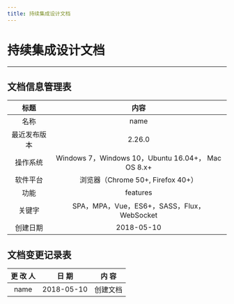 ```yaml
---
title: 持续集成设计文档
---
```


# 持续集成设计文档

----------

## 文档信息管理表

|      标题      |    内容                                                       |
| :------------: | :-----------------------------------------------------------:|
| 名称           |  name                                      |
| 最近发布版本    |  2.26.0                                                    |
| 操作系统       |  Windows 7，Windows 10，Ubuntu 16.04+， Mac OS 8.x+           |
| 软件平台       |   浏览器（Chrome 50+, Firefox 40+）                            |
| 功能           |   features                                            |
| 关键字         |  SPA，MPA，Vue，ES6+，SASS，Flux，WebSocket |
| 创建日期       |  2018-05-10                                                    |

## 文档变更记录表

|  更 改 人 |    日  期    |        内 容        |
| :-------: | :----------: | :-----------------: |
|   name   |  2018-05-10  |  创建文档       |
